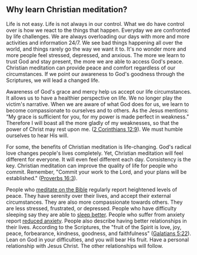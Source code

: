 ## Why learn Christian meditation?

Life is not easy. Life is not always in our control. What we do have control over is how we react to the things that happen. Everyday we are confronted by life challenges. We are always overloading our days with more and more activities and information 24/7. We see bad things happening all over the world, and things rarely go the way we want it to. It's no wonder more and more people feel stressed, depressed, and anxious. The more we learn to trust God and stay present, the more we are able to access God's peace. Christian meditation can provide peace and comfort regardless of our circumstances. If we point our awareness to God's goodness through the Scriptures, we will lead a changed life.

Awareness of God's grace and mercy help us accept our life circumstances. It allows us to have a healthier perspective on life. We no longer play the victim's narrative. When we are aware of what God does for us, we learn to become compassionate to ourselves and to others. As the Jesus mentions: “My grace is sufficient for you, for my power is made perfect in weakness.” Therefore I will boast all the more gladly of my weaknesses, so that the power of Christ may rest upon me. ([2 Corinthians 12:9](https://www.bible.com/bible/111/2co.12.9)). We must humble ourselves to hear His will.

For some, the benefits of Christian meditation is life-changing. God's radical love changes people's lives completely. Yet, Christian meditation will feel different for everyone. It will even feel different each day. Consistency is the key. Christian meditation can improve the quality of life for people who commit. Remember, "Commit your work to the Lord, and your plans will be established." ([Proverbs 16:3](https://www.bible.com/bible/111/pro.16.3)).

People who [meditate on the Bible](https://testimon.io/what-is-christian-meditation) regularly report heightened levels of peace. They have serenity over their lives, and accept their external circumstances. They are also more compassionate towards others. They are less stressed, frustrated, or depressed. People who have difficulty sleeping say they are able to [sleep better](https://testimon.io/christian-meditation/sleep). People who suffer from anxiety report [reduced anxiety](https://testimon.io/christian-meditation/anxiety). People also describe having better relationships in their lives. According to the Scriptures, the "fruit of the Spirit is love, joy, peace, forbearance, kindness, goodness, and faithfulness" ([Galatians 5:22](https://www.bible.com/bible/111/gal.5.22)). Lean on God in your difficulties, and you will bear His fruit. Have a personal relationship with Jesus Christ. The other relationships will follow.
